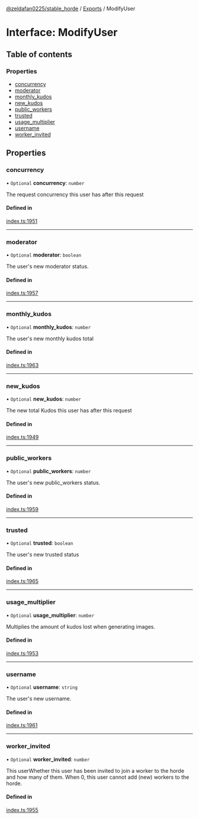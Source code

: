 [@zeldafan0225/stable_horde](../../README.md) / [Exports](../modules.md) / ModifyUser

# Interface: ModifyUser

## Table of contents

### Properties

- [concurrency](ModifyUser.md#concurrency)
- [moderator](ModifyUser.md#moderator)
- [monthly\_kudos](ModifyUser.md#monthly_kudos)
- [new\_kudos](ModifyUser.md#new_kudos)
- [public\_workers](ModifyUser.md#public_workers)
- [trusted](ModifyUser.md#trusted)
- [usage\_multiplier](ModifyUser.md#usage_multiplier)
- [username](ModifyUser.md#username)
- [worker\_invited](ModifyUser.md#worker_invited)

## Properties

### concurrency

• `Optional` **concurrency**: `number`

The request concurrency this user has after this request

#### Defined in

[index.ts:1951](https://github.com/MrlolDev/stable_horde/blob/2389aa8/index.ts#L1951)

___

### moderator

• `Optional` **moderator**: `boolean`

The user's new moderator status.

#### Defined in

[index.ts:1957](https://github.com/MrlolDev/stable_horde/blob/2389aa8/index.ts#L1957)

___

### monthly\_kudos

• `Optional` **monthly\_kudos**: `number`

The user's new monthly kudos total

#### Defined in

[index.ts:1963](https://github.com/MrlolDev/stable_horde/blob/2389aa8/index.ts#L1963)

___

### new\_kudos

• `Optional` **new\_kudos**: `number`

The new total Kudos this user has after this request

#### Defined in

[index.ts:1949](https://github.com/MrlolDev/stable_horde/blob/2389aa8/index.ts#L1949)

___

### public\_workers

• `Optional` **public\_workers**: `number`

The user's new public_workers status.

#### Defined in

[index.ts:1959](https://github.com/MrlolDev/stable_horde/blob/2389aa8/index.ts#L1959)

___

### trusted

• `Optional` **trusted**: `boolean`

The user's new trusted status

#### Defined in

[index.ts:1965](https://github.com/MrlolDev/stable_horde/blob/2389aa8/index.ts#L1965)

___

### usage\_multiplier

• `Optional` **usage\_multiplier**: `number`

Multiplies the amount of kudos lost when generating images.

#### Defined in

[index.ts:1953](https://github.com/MrlolDev/stable_horde/blob/2389aa8/index.ts#L1953)

___

### username

• `Optional` **username**: `string`

The user's new username.

#### Defined in

[index.ts:1961](https://github.com/MrlolDev/stable_horde/blob/2389aa8/index.ts#L1961)

___

### worker\_invited

• `Optional` **worker\_invited**: `number`

This userWhether this user has been invited to join a worker to the horde and how many of them. When 0, this user cannot add (new) workers to the horde.

#### Defined in

[index.ts:1955](https://github.com/MrlolDev/stable_horde/blob/2389aa8/index.ts#L1955)
